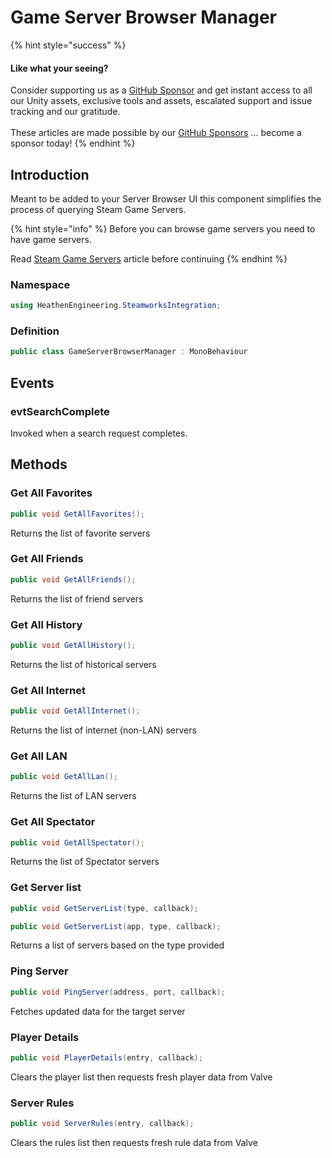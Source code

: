# Game Server Browser Manager

{% hint style="success" %}
#### Like what your seeing?

Consider supporting us as a [GitHub Sponsor](../../../company/concepts/become-a-sponsor.md) and get instant access to all our Unity assets, exclusive tools and assets, escalated support and issue tracking and our gratitude.\
\
These articles are made possible by our [GitHub Sponsors](https://github.com/sponsors/heathen-engineering) ... become a sponsor today!
{% endhint %}

## Introduction

Meant to be added to your Server Browser UI this component simplifies the process of querying Steam Game Servers.

{% hint style="info" %}
Before you can browse game servers you need to have game servers.

Read [Steam Game Servers](../features/multiplayer/game-server-browser.md) article before continuing
{% endhint %}

### Namespace

```csharp
using HeathenEngineering.SteamworksIntegration;
```

### Definition

```csharp
public class GameServerBrowserManager : MonoBehaviour
```

## Events

### evtSearchComplete

Invoked when a search request completes.

## Methods

### Get All Favorites

```csharp
public void GetAllFavorites();
```

Returns the list of favorite servers

### Get All Friends

```csharp
public void GetAllFriends();
```

Returns the list of friend servers

### Get All History

```csharp
public void GetAllHistory();
```

Returns the list of historical servers

### Get All Internet

```csharp
public void GetAllInternet();
```

Returns the list of internet (non-LAN) servers

### Get All LAN

```csharp
public void GetAllLan();
```

Returns the list of LAN servers

### Get All Spectator

```csharp
public void GetAllSpectator();
```

Returns the list of Spectator servers

### Get Server list

```csharp
public void GetServerList(type, callback);
```

```csharp
public void GetServerList(app, type, callback);
```

Returns a list of servers based on the type provided

### Ping Server

```csharp
public void PingServer(address, port, callback);
```

Fetches updated data for the target server

### Player Details

```csharp
public void PlayerDetails(entry, callback);
```

Clears the player list then requests fresh player data from Valve

### Server Rules

```csharp
public void ServerRules(entry, callback);
```

Clears the rules list then requests fresh rule data from Valve
